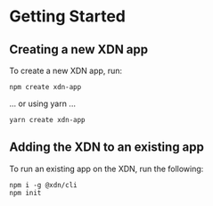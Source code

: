 # Getting Started

## Creating a new XDN app

To create a new XDN app, run:

```
npm create xdn-app
```

... or using yarn ...

```
yarn create xdn-app
```

## Adding the XDN to an existing app

To run an existing app on the XDN, run the following:

```
npm i -g @xdn/cli
npm init
```

